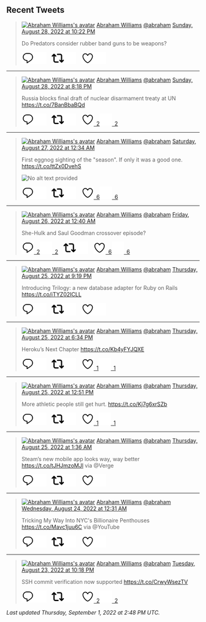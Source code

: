 ## Recent Tweets

> [![Abraham Williams's avatar](https://pbs.twimg.com/profile_images/897079141719195648/_mvh-QJH_mini.jpg)](https://twitter.com/abraham) [Abraham Williams](https://twitter.com/abraham) [@abraham](https://twitter.com/abraham) [Sunday, August 28, 2022 at 10:22 PM](https://twitter.com/abraham/status/1564015688880197635)
>
> Do Predators consider rubber band guns to be weapons?
>
> [![Reply](./images/reply_light.svg#gh-light-mode-only "Reply")](https://twitter.com/intent/tweet?in_reply_to=1564015688880197635#gh-light-mode-only)[![Reply](./images/reply.svg#gh-dark-mode-only "Reply")](https://twitter.com/intent/tweet?in_reply_to=1564015688880197635#gh-dark-mode-only)&emsp;[![Retweet](./images/retweet_light.svg#gh-light-mode-only "Retweet")](https://twitter.com/intent/retweet?tweet_id=1564015688880197635#gh-light-mode-only)[![Retweet](./images/retweet.svg#gh-dark-mode-only "Retweet")](https://twitter.com/intent/retweet?tweet_id=1564015688880197635#gh-dark-mode-only)&emsp;[![Like](./images/like_light.svg#gh-light-mode-only "Like")](https://twitter.com/intent/favorite?tweet_id=1564015688880197635#gh-light-mode-only)[![Like](./images/like.svg#gh-dark-mode-only "Like")](https://twitter.com/intent/favorite?tweet_id=1564015688880197635#gh-dark-mode-only)


---

> [![Abraham Williams's avatar](https://pbs.twimg.com/profile_images/897079141719195648/_mvh-QJH_mini.jpg)](https://twitter.com/abraham) [Abraham Williams](https://twitter.com/abraham) [@abraham](https://twitter.com/abraham) [Sunday, August 28, 2022 at 8:18 PM](https://twitter.com/abraham/status/1563984374047162369)
>
> Russia blocks final draft of nuclear disarmament treaty at UN https://t.co/7BanBbaBQd
>
> [![Reply](./images/reply_light.svg#gh-light-mode-only "Reply")](https://twitter.com/intent/tweet?in_reply_to=1563984374047162369#gh-light-mode-only)[![Reply](./images/reply.svg#gh-dark-mode-only "Reply")](https://twitter.com/intent/tweet?in_reply_to=1563984374047162369#gh-dark-mode-only)&emsp;[![Retweet](./images/retweet_light.svg#gh-light-mode-only "Retweet")](https://twitter.com/intent/retweet?tweet_id=1563984374047162369#gh-light-mode-only)[![Retweet](./images/retweet.svg#gh-dark-mode-only "Retweet")](https://twitter.com/intent/retweet?tweet_id=1563984374047162369#gh-dark-mode-only)&emsp;[![Like](./images/like_light.svg#gh-light-mode-only "Like")&ensp;2](https://twitter.com/intent/favorite?tweet_id=1563984374047162369#gh-light-mode-only)[![Like](./images/like.svg#gh-dark-mode-only "Like")&ensp;2](https://twitter.com/intent/favorite?tweet_id=1563984374047162369#gh-dark-mode-only)


---

> [![Abraham Williams's avatar](https://pbs.twimg.com/profile_images/897079141719195648/_mvh-QJH_mini.jpg)](https://twitter.com/abraham) [Abraham Williams](https://twitter.com/abraham) [@abraham](https://twitter.com/abraham) [Saturday, August 27, 2022 at 12:34 AM](https://twitter.com/abraham/status/1563324039262715904)
>
> First eggnog sighting of the "season". If only it was a good one. https://t.co/ttZx0DvehS
>
> ![No alt text provided](https://pbs.twimg.com/media/FbIKoyHVsAEmMWQ.jpg)
>
> [![Reply](./images/reply_light.svg#gh-light-mode-only "Reply")](https://twitter.com/intent/tweet?in_reply_to=1563324039262715904#gh-light-mode-only)[![Reply](./images/reply.svg#gh-dark-mode-only "Reply")](https://twitter.com/intent/tweet?in_reply_to=1563324039262715904#gh-dark-mode-only)&emsp;[![Retweet](./images/retweet_light.svg#gh-light-mode-only "Retweet")](https://twitter.com/intent/retweet?tweet_id=1563324039262715904#gh-light-mode-only)[![Retweet](./images/retweet.svg#gh-dark-mode-only "Retweet")](https://twitter.com/intent/retweet?tweet_id=1563324039262715904#gh-dark-mode-only)&emsp;[![Like](./images/like_light.svg#gh-light-mode-only "Like")&ensp;6](https://twitter.com/intent/favorite?tweet_id=1563324039262715904#gh-light-mode-only)[![Like](./images/like.svg#gh-dark-mode-only "Like")&ensp;6](https://twitter.com/intent/favorite?tweet_id=1563324039262715904#gh-dark-mode-only)


---

> [![Abraham Williams's avatar](https://pbs.twimg.com/profile_images/897079141719195648/_mvh-QJH_mini.jpg)](https://twitter.com/abraham) [Abraham Williams](https://twitter.com/abraham) [@abraham](https://twitter.com/abraham) [Friday, August 26, 2022 at 12:40 AM](https://twitter.com/abraham/status/1562963216170225666)
>
> She-Hulk and Saul Goodman crossover episode?
>
> [![Reply](./images/reply_light.svg#gh-light-mode-only "Reply")&ensp;2](https://twitter.com/intent/tweet?in_reply_to=1562963216170225666#gh-light-mode-only)[![Reply](./images/reply.svg#gh-dark-mode-only "Reply")&ensp;2](https://twitter.com/intent/tweet?in_reply_to=1562963216170225666#gh-dark-mode-only)&emsp;[![Retweet](./images/retweet_light.svg#gh-light-mode-only "Retweet")](https://twitter.com/intent/retweet?tweet_id=1562963216170225666#gh-light-mode-only)[![Retweet](./images/retweet.svg#gh-dark-mode-only "Retweet")](https://twitter.com/intent/retweet?tweet_id=1562963216170225666#gh-dark-mode-only)&emsp;[![Like](./images/like_light.svg#gh-light-mode-only "Like")&ensp;6](https://twitter.com/intent/favorite?tweet_id=1562963216170225666#gh-light-mode-only)[![Like](./images/like.svg#gh-dark-mode-only "Like")&ensp;6](https://twitter.com/intent/favorite?tweet_id=1562963216170225666#gh-dark-mode-only)


---

> [![Abraham Williams's avatar](https://pbs.twimg.com/profile_images/897079141719195648/_mvh-QJH_mini.jpg)](https://twitter.com/abraham) [Abraham Williams](https://twitter.com/abraham) [@abraham](https://twitter.com/abraham) [Thursday, August 25, 2022 at 9:19 PM](https://twitter.com/abraham/status/1562912545366806529)
>
> Introducing Trilogy: a new database adapter for Ruby on Rails https://t.co/iTYZ02ICLL
>
> [![Reply](./images/reply_light.svg#gh-light-mode-only "Reply")](https://twitter.com/intent/tweet?in_reply_to=1562912545366806529#gh-light-mode-only)[![Reply](./images/reply.svg#gh-dark-mode-only "Reply")](https://twitter.com/intent/tweet?in_reply_to=1562912545366806529#gh-dark-mode-only)&emsp;[![Retweet](./images/retweet_light.svg#gh-light-mode-only "Retweet")](https://twitter.com/intent/retweet?tweet_id=1562912545366806529#gh-light-mode-only)[![Retweet](./images/retweet.svg#gh-dark-mode-only "Retweet")](https://twitter.com/intent/retweet?tweet_id=1562912545366806529#gh-dark-mode-only)&emsp;[![Like](./images/like_light.svg#gh-light-mode-only "Like")](https://twitter.com/intent/favorite?tweet_id=1562912545366806529#gh-light-mode-only)[![Like](./images/like.svg#gh-dark-mode-only "Like")](https://twitter.com/intent/favorite?tweet_id=1562912545366806529#gh-dark-mode-only)


---

> [![Abraham Williams's avatar](https://pbs.twimg.com/profile_images/897079141719195648/_mvh-QJH_mini.jpg)](https://twitter.com/abraham) [Abraham Williams](https://twitter.com/abraham) [@abraham](https://twitter.com/abraham) [Thursday, August 25, 2022 at 6:34 PM](https://twitter.com/abraham/status/1562871022650798081)
>
> Heroku’s Next Chapter https://t.co/Kb4yFYJQXE
>
> [![Reply](./images/reply_light.svg#gh-light-mode-only "Reply")](https://twitter.com/intent/tweet?in_reply_to=1562871022650798081#gh-light-mode-only)[![Reply](./images/reply.svg#gh-dark-mode-only "Reply")](https://twitter.com/intent/tweet?in_reply_to=1562871022650798081#gh-dark-mode-only)&emsp;[![Retweet](./images/retweet_light.svg#gh-light-mode-only "Retweet")](https://twitter.com/intent/retweet?tweet_id=1562871022650798081#gh-light-mode-only)[![Retweet](./images/retweet.svg#gh-dark-mode-only "Retweet")](https://twitter.com/intent/retweet?tweet_id=1562871022650798081#gh-dark-mode-only)&emsp;[![Like](./images/like_light.svg#gh-light-mode-only "Like")&ensp;1](https://twitter.com/intent/favorite?tweet_id=1562871022650798081#gh-light-mode-only)[![Like](./images/like.svg#gh-dark-mode-only "Like")&ensp;1](https://twitter.com/intent/favorite?tweet_id=1562871022650798081#gh-dark-mode-only)


---

> [![Abraham Williams's avatar](https://pbs.twimg.com/profile_images/897079141719195648/_mvh-QJH_mini.jpg)](https://twitter.com/abraham) [Abraham Williams](https://twitter.com/abraham) [@abraham](https://twitter.com/abraham) [Thursday, August 25, 2022 at 12:51 PM](https://twitter.com/abraham/status/1562784749651116035)
>
> More athletic people still get hurt. https://t.co/Kj7g6xrSZb
>
> [![Reply](./images/reply_light.svg#gh-light-mode-only "Reply")](https://twitter.com/intent/tweet?in_reply_to=1562784749651116035#gh-light-mode-only)[![Reply](./images/reply.svg#gh-dark-mode-only "Reply")](https://twitter.com/intent/tweet?in_reply_to=1562784749651116035#gh-dark-mode-only)&emsp;[![Retweet](./images/retweet_light.svg#gh-light-mode-only "Retweet")](https://twitter.com/intent/retweet?tweet_id=1562784749651116035#gh-light-mode-only)[![Retweet](./images/retweet.svg#gh-dark-mode-only "Retweet")](https://twitter.com/intent/retweet?tweet_id=1562784749651116035#gh-dark-mode-only)&emsp;[![Like](./images/like_light.svg#gh-light-mode-only "Like")&ensp;1](https://twitter.com/intent/favorite?tweet_id=1562784749651116035#gh-light-mode-only)[![Like](./images/like.svg#gh-dark-mode-only "Like")&ensp;1](https://twitter.com/intent/favorite?tweet_id=1562784749651116035#gh-dark-mode-only)


---

> [![Abraham Williams's avatar](https://pbs.twimg.com/profile_images/897079141719195648/_mvh-QJH_mini.jpg)](https://twitter.com/abraham) [Abraham Williams](https://twitter.com/abraham) [@abraham](https://twitter.com/abraham) [Thursday, August 25, 2022 at 1:36 AM](https://twitter.com/abraham/status/1562614853499383808)
>
> Steam’s new mobile app looks way, way better https://t.co/tJHJmzoMJl via @Verge
>
> [![Reply](./images/reply_light.svg#gh-light-mode-only "Reply")](https://twitter.com/intent/tweet?in_reply_to=1562614853499383808#gh-light-mode-only)[![Reply](./images/reply.svg#gh-dark-mode-only "Reply")](https://twitter.com/intent/tweet?in_reply_to=1562614853499383808#gh-dark-mode-only)&emsp;[![Retweet](./images/retweet_light.svg#gh-light-mode-only "Retweet")](https://twitter.com/intent/retweet?tweet_id=1562614853499383808#gh-light-mode-only)[![Retweet](./images/retweet.svg#gh-dark-mode-only "Retweet")](https://twitter.com/intent/retweet?tweet_id=1562614853499383808#gh-dark-mode-only)&emsp;[![Like](./images/like_light.svg#gh-light-mode-only "Like")](https://twitter.com/intent/favorite?tweet_id=1562614853499383808#gh-light-mode-only)[![Like](./images/like.svg#gh-dark-mode-only "Like")](https://twitter.com/intent/favorite?tweet_id=1562614853499383808#gh-dark-mode-only)


---

> [![Abraham Williams's avatar](https://pbs.twimg.com/profile_images/897079141719195648/_mvh-QJH_mini.jpg)](https://twitter.com/abraham) [Abraham Williams](https://twitter.com/abraham) [@abraham](https://twitter.com/abraham) [Wednesday, August 24, 2022 at 12:31 AM](https://twitter.com/abraham/status/1562236114471092224)
>
> Tricking My Way Into NYC's Billionaire Penthouses https://t.co/Mavc1juu6C via @YouTube
>
> [![Reply](./images/reply_light.svg#gh-light-mode-only "Reply")](https://twitter.com/intent/tweet?in_reply_to=1562236114471092224#gh-light-mode-only)[![Reply](./images/reply.svg#gh-dark-mode-only "Reply")](https://twitter.com/intent/tweet?in_reply_to=1562236114471092224#gh-dark-mode-only)&emsp;[![Retweet](./images/retweet_light.svg#gh-light-mode-only "Retweet")](https://twitter.com/intent/retweet?tweet_id=1562236114471092224#gh-light-mode-only)[![Retweet](./images/retweet.svg#gh-dark-mode-only "Retweet")](https://twitter.com/intent/retweet?tweet_id=1562236114471092224#gh-dark-mode-only)&emsp;[![Like](./images/like_light.svg#gh-light-mode-only "Like")](https://twitter.com/intent/favorite?tweet_id=1562236114471092224#gh-light-mode-only)[![Like](./images/like.svg#gh-dark-mode-only "Like")](https://twitter.com/intent/favorite?tweet_id=1562236114471092224#gh-dark-mode-only)


---

> [![Abraham Williams's avatar](https://pbs.twimg.com/profile_images/897079141719195648/_mvh-QJH_mini.jpg)](https://twitter.com/abraham) [Abraham Williams](https://twitter.com/abraham) [@abraham](https://twitter.com/abraham) [Tuesday, August 23, 2022 at 10:18 PM](https://twitter.com/abraham/status/1562202744554983424)
>
> SSH commit verification now supported https://t.co/CrwyWsezTV
>
> [![Reply](./images/reply_light.svg#gh-light-mode-only "Reply")](https://twitter.com/intent/tweet?in_reply_to=1562202744554983424#gh-light-mode-only)[![Reply](./images/reply.svg#gh-dark-mode-only "Reply")](https://twitter.com/intent/tweet?in_reply_to=1562202744554983424#gh-dark-mode-only)&emsp;[![Retweet](./images/retweet_light.svg#gh-light-mode-only "Retweet")](https://twitter.com/intent/retweet?tweet_id=1562202744554983424#gh-light-mode-only)[![Retweet](./images/retweet.svg#gh-dark-mode-only "Retweet")](https://twitter.com/intent/retweet?tweet_id=1562202744554983424#gh-dark-mode-only)&emsp;[![Like](./images/like_light.svg#gh-light-mode-only "Like")&ensp;2](https://twitter.com/intent/favorite?tweet_id=1562202744554983424#gh-light-mode-only)[![Like](./images/like.svg#gh-dark-mode-only "Like")&ensp;2](https://twitter.com/intent/favorite?tweet_id=1562202744554983424#gh-dark-mode-only)


_Last updated Thursday, September 1, 2022 at 2:48 PM UTC._
